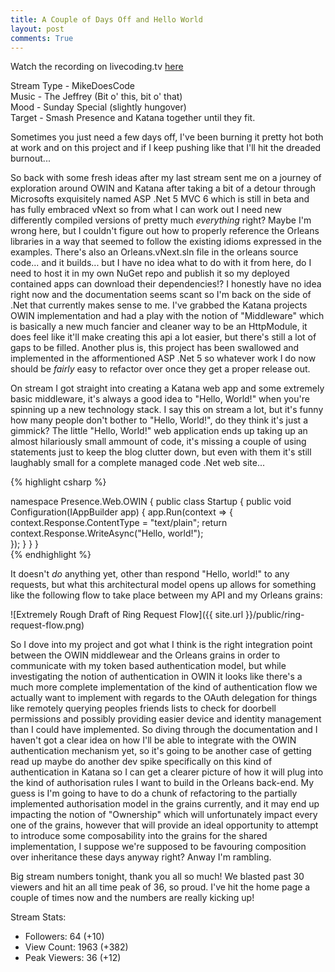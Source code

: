 ```yaml
---
title: A Couple of Days Off and Hello World
layout: post
comments: True
---
```


Watch the recording on livecoding.tv [here](https://www.livecoding.tv/video/mikedoescode-owin-katana-whaaaaaa/)  

Stream Type - MikeDoesCode  
Music - The Jeffrey (Bit o' this, bit o' that)   
Mood - Sunday Special (slightly hungover)  
Target - Smash Presence and Katana together until they fit.  

Sometimes you just need a few days off, I've been burning it pretty hot both at work and on this project and if I keep pushing like that I'll hit the dreaded burnout...

So back with some fresh ideas after my last stream sent me on a journey of exploration around OWIN and Katana after taking a bit of a detour through Microsofts exquisitely named ASP .Net 5 MVC 6 which is still in beta and has fully embraced vNext so from what I can work out I need new differently compiled versions of pretty much *everything* right? Maybe I'm wrong here, but I couldn't figure out how to properly reference the Orleans libraries in a way that seemed to follow the existing idioms expressed in the examples. There's also an Orleans.vNext.sln file in the orleans source code... and it builds... but I have no idea what to do with it from here, do I need to host it in my own NuGet repo and publish it so my deployed contained apps can download their dependencies!? I honestly have no idea right now and the documentation seems scant so I'm back on the side of .Net that currently makes sense to me. I've grabbed the Katana projects OWIN implementation and had a play with the notion of "Middleware" which is basically a new much fancier and cleaner way to be an HttpModule, it does feel like it'll make creating this api a lot easier, but there's still a lot of gaps to be filled. Another plus is, this project has been swallowed and implemented in the afformentioned ASP .Net 5 so whatever work I do now should be *fairly* easy to refactor over once they get a proper release out.

On stream I got straight into creating a Katana web app and some extremely basic middleware, it's always a good idea to "Hello, World!" when you're spinning up a new technology stack. I say this on stream a lot, but it's funny how many people don't bother to "Hello, World!", do they think it's just a gimmick? The little "Hello, World!" web application ends up taking up an almost hilariously small ammount of code, it's missing a couple of using statements just to keep the blog clutter down, but even with them it's still laughably small for a complete managed code .Net web site... 

{% highlight csharp %}

namespace Presence.Web.OWIN
{
    public class Startup
    {
        public void Configuration(IAppBuilder app)
        {
            app.Run(context =>
            {                
                context.Response.ContentType = "text/plain";
                return context.Response.WriteAsync("Hello, world!");                
            });
        }
    }
}       
{% endhighlight %}

It doesn't *do* anything yet, other than respond "Hello, world!" to any requests, but what this architectural model opens up allows for something like the following flow to take place between my API and my Orleans grains:

![Extremely Rough Draft of Ring Request Flow]({{ site.url }}/public/ring-request-flow.png)

So I dove into my project and got what I think is the right integration point between the OWIN middlewear and the Orleans grains in order to communicate with my token based authentication model, but while investigating the notion of authentication in OWIN it looks like there's a much more complete implementation of the kind of authentication flow we actually want to implement with regards to the OAuth delegation for things like remotely querying peoples friends lists to check for doorbell permissions and possibly providing easier device and identity management than I could have implemented. So diving through the documentation and I haven't got a clear idea on how I'll be able to integrate with the OWIN authentication mechanism yet, so it's going to be another case of getting read up maybe do another dev spike specifically on this kind of authentication in Katana so I can get a clearer picture of how it will plug into the kind of authorisation rules I want to build in the Orleans back-end. My guess is I'm going to have to do a chunk of refactoring to the partially implemented authorisation model in the grains currently, and it may end up impacting the notion of "Ownership" which will unfortunately impact every one of the grains, however that will provide an ideal opportunity to attempt to introduce some composability into the grains for the shared implementation, I suppose we're supposed to be favouring composition over inheritance these days anyway right? Anway I'm rambling. 

Big stream numbers tonight, thank you all so much! We blasted past 30 viewers and hit an all time peak of 36, so proud. I've hit the home page a couple of times now and the numbers are really kicking up!

Stream Stats:  
 - Followers: 64 (+10)   
 - View Count: 1963 (+382)    
 - Peak Viewers: 36 (+12)  